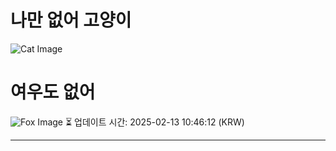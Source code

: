 
# 나만 없어 고양이

![Cat Image](https://cdn2.thecatapi.com/images/8pb.jpg)

# 여우도 없어
![Fox Image](https://randomfox.ca/images/37.jpg)
⏳ 업데이트 시간: 2025-02-13 10:46:12 (KRW)

---

